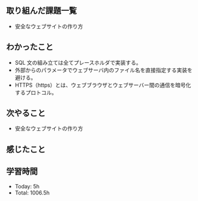 ## 取り組んだ課題一覧
- 安全なウェブサイトの作り方
## わかったこと
- SQL 文の組み立ては全てプレースホルダで実装する。
- 外部からのパラメータでウェブサーバ内のファイル名を直接指定する実装を避ける。
- HTTPS（https）とは、ウェブブラウザとウェブサーバー間の通信を暗号化するプロトコル。
## 次やること
- 安全なウェブサイトの作り方
## 感じたこと
## 学習時間
- Today: 5h
- Total: 1006.5h